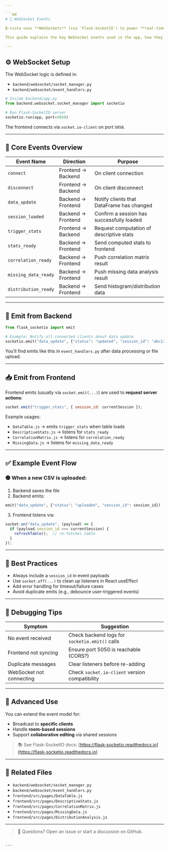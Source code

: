 ```yaml
---

```md
# 📡 WebSocket Events

B-vista uses **WebSockets** (via `Flask-SocketIO`) to power **real-time updates** between the backend and frontend. This enables seamless interactivity — as data is transformed, filtered, or analyzed, the UI updates instantly across connected sessions.

This guide explains the key WebSocket events used in the app, how they're triggered, and how to listen or emit them.

---
```


## ⚙️ WebSocket Setup

The WebSocket logic is defined in:

- `backend/websocket/socket_manager.py`
- `backend/websocket/event_handlers.py`

```python
# Inside backend/app.py
from backend.websocket.socket_manager import socketio

# Run Flask-SocketIO server
socketio.run(app, port=5050)
```

The frontend connects via `socket.io-client` on port `5050`.

---

## 🔄 Core Events Overview

| Event Name        | Direction      | Purpose                                         |
|------------------|----------------|-------------------------------------------------|
| `connect`        | Frontend → Backend | On client connection                       |
| `disconnect`     | Frontend → Backend | On client disconnect                        |
| `data_update`    | Backend → Frontend | Notify clients that DataFrame has changed   |
| `session_loaded` | Backend → Frontend | Confirm a session has successfully loaded   |
| `trigger_stats`  | Frontend → Backend | Request computation of descriptive stats    |
| `stats_ready`    | Backend → Frontend | Send computed stats to frontend             |
| `correlation_ready` | Backend → Frontend | Push correlation matrix result            |
| `missing_data_ready` | Backend → Frontend | Push missing data analysis result         |
| `distribution_ready` | Backend → Frontend | Send histogram/distribution data          |

---

## 🔁 Emit from Backend

```python
from flask_socketio import emit

# Example: Notify all connected clients about data update
socketio.emit("data_update", {"status": "updated", "session_id": "abc123"})
```

You’ll find emits like this in `event_handlers.py` after data processing or file upload.

---

## 📥 Emit from Frontend

Frontend emits (usually via `socket.emit(...)`) are used to **request server actions**:

```js
socket.emit("trigger_stats", { session_id: currentSession });
```

Example usages:

- `DataTable.js` → emits `trigger_stats` when table loads
- `DescriptiveStats.js` → listens for `stats_ready`
- `CorrelationMatrix.js` → listens for `correlation_ready`
- `MissingData.js` → listens for `missing_data_ready`

---

## ✅ Example Event Flow

### 🟢 When a new CSV is uploaded:

1. Backend saves the file
2. Backend emits:

```python
emit("data_update", {"status": "uploaded", "session_id": session_id})
```

3. Frontend listens via:

```js
socket.on("data_update", (payload) => {
  if (payload.session_id === currentSession) {
    refreshTable();  // re-fetches table
  }
});
```

---

## 🎯 Best Practices

- Always include a `session_id` in event payloads
- Use `socket.off(...)` to clean up listeners in React useEffect
- Add error handling for timeout/failure cases
- Avoid duplicate emits (e.g., debounce user-triggered events)

---

## 🧪 Debugging Tips

| Symptom                         | Suggestion                                      |
|--------------------------------|-------------------------------------------------|
| No event received               | Check backend logs for `socketio.emit()` calls |
| Frontend not syncing            | Ensure port 5050 is reachable (CORS?)          |
| Duplicate messages              | Clear listeners before re-adding               |
| WebSocket not connecting        | Check `socket.io-client` version compatibility |

---

## 🧠 Advanced Use

You can extend the event model for:

- Broadcast to **specific clients**
- Handle **room-based sessions**
- Support **collaborative editing** via shared sessions

> 📚 See Flask-SocketIO docs: [https://flask-socketio.readthedocs.io](https://flask-socketio.readthedocs.io)

---

## 🔗 Related Files

- `backend/websocket/socket_manager.py`
- `backend/websocket/event_handlers.py`
- `frontend/src/pages/DataTable.js`
- `frontend/src/pages/DescriptiveStats.js`
- `frontend/src/pages/CorrelationMatrix.js`
- `frontend/src/pages/MissingData.js`
- `frontend/src/pages/DistributionAnalysis.js`

---

> 💬 Questions? Open an issue or start a discussion on GitHub.

```

---
